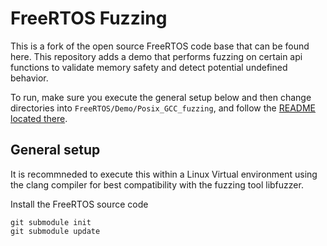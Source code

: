 # FreeRTOS Fuzzing

This is a fork of the open source FreeRTOS code base that can be found here. This repository adds a demo that performs fuzzing on certain api functions to validate memory safety and detect potential undefined behavior.

To run, make sure you execute the general setup below and then change directories into `FreeRTOS/Demo/Posix_GCC_fuzzing`, and follow the [README located there](FreeRTOS/Demo/Posix_GCC_fuzzing/Readme.md).

## General setup

It is recommneded to execute this within a Linux Virtual environment using the clang compiler for best compatibility with the fuzzing tool libfuzzer.

Install the FreeRTOS source code
```
git submodule init
git submodule update
```
